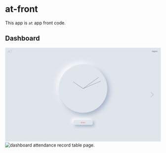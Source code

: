 # at-front
This app is `at` app front code.

## Dashboard
![dashboard top page.](doc/assets/top.png "clock top")
![dashboard attendance record table page.](doc/assets/table/png, "attendance table")

